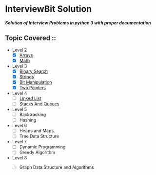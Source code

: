 # InterviewBit Solution 

##### Solution of Interview Problems in python 3 with proper documentation

Topic Covered ::
  -
  * Level 2
    - [x] [Arrays](https://github.com/rsamit26/InterviewBit/tree/master/Python/Level2/Arrays)
    - [x] [Math](https://github.com/rsamit26/InterviewBit/tree/master/Python/Level2/Math)
  * Level 3
    - [x] [Binary Search](https://github.com/rsamit26/InterviewBit/tree/master/Python/Level3/BinarySearch)
    - [x] [Strings](https://github.com/rsamit26/InterviewBit/tree/master/Python/Level3/Strings)
    - [x] [Bit Manipulation](https://github.com/rsamit26/InterviewBit/tree/master/Python/Level3/BitManipulation)
    - [x] [Two Pointers](https://github.com/rsamit26/InterviewBit/tree/master/Python/Level3/TwoPointers)
  * Level 4
    - [ ] [Linked List](https://github.com/rsamit26/InterviewBit/tree/master/Python/Level4/LinkedList)
    - [ ] [Stacks And Queues](https://github.com/rsamit26/InterviewBit/tree/master/Python/Level4/StacksAndQueues)
  * Level 5
    - [ ] Backtracking
    - [ ] Hashing
  * Level 6
    - [ ] Heaps and Maps
    - [ ] Tree Data Structure
  * Level 7
    - [ ] Dynamic Programming
    - [ ] Greedy Algorithm
  * Level 8
    - [ ] Graph Data Structure and Algorithms

  
  
